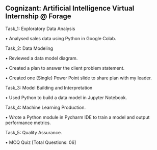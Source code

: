 ## Cognizant: Artificial Intelligence Virtual Internship @ Forage


Task_1: Exploratory Data Analysis

•	Analysed sales data using Python in Google Colab.

Task_2: Data Modeling

•	Reviewed a data model diagram.

•	Created a plan to answer the client problem statement.

•	Created one (Single) Power Point slide to share plan with my leader.

Task_3: Model Building and Interpretation

•	Used Python to build a data model in Jupyter Notebook.

Task_4: Machine Learning Production.

•	Wrote a Python module in Pycharm IDE to train a model and output performance metrics.

Task_5: Quality Assurance.

•	MCQ Quiz [Total Questions: 06]

